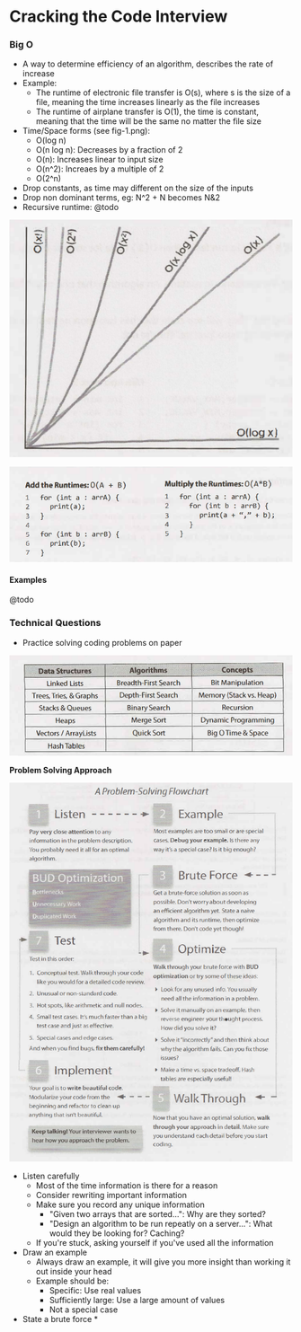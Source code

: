 # Cracking the Code Interview

### Big O

* A way to determine efficiency of an algorithm, describes the rate of increase
* Example:
  * The runtime of electronic file transfer is O\(s\), where s is the size of a file, meaning the time increases linearly as the file increases
  * The runtime of airplane transfer is O\(1\), the time is constant, meaning that the time will be the same no matter the file size
* Time/Space forms \(see fig-1.png\):
  * O\(log n\)
  * O\(n log n\): Decreases by a fraction of 2
  * O\(n\): Increases linear to input size
  * O\(n^2\): Increaes by a multiple of 2
  * O\(2^n\)
* Drop constants, as time may different on the size of the inputs
* Drop non dominant terms, eg: N^2 + N becomes N&2
* Recursive runtime: @todo

![Common runtimes](.gitbook/assets/fig-1.png)

![Adding/multiplying runtimes](.gitbook/assets/fig-2.png)

#### Examples

@todo

### Technical Questions

* Practice solving coding problems on paper

![Required knowledge](.gitbook/assets/fig-3.png)

**Problem Solving Approach**

![Problem solving flow chart](.gitbook/assets/fig-4.png)

* Listen carefully
  * Most of the time information is there for a reason
  * Consider rewriting important information
  * Make sure you record any unique information
    * "Given two arrays that are sorted...": Why are they sorted?
    * "Design an algorithm to be run repeatly on a server...": What would they be looking for? Caching?
  * If you're stuck, asking yourself if you've used all the information
* Draw an example
  * Always draw an example, it will give you more insight than working it out inside your head
  * Example should be:
    * Specific: Use real values
    * Sufficiently large: Use a large amount of values
    * Not a special case
* State a brute force
  * 

